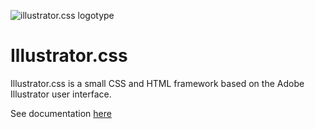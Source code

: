 ![illustrator.css logotype](https://emilianot.design/emilianot/img/illustrator.css_logotype.png)

# Illustrator.css
Illustrator.css is a small CSS and HTML framework based on the Adobe Illustrator user interface.

See documentation [here](https://illustrator.css.emilianot.design/)

